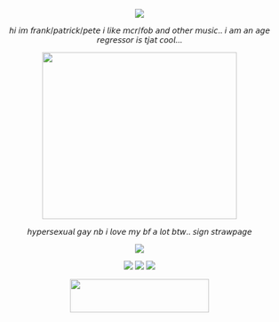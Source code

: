 <p align="center"> <img src=https://file.garden/Zy7nsVKnFHAuCMhW/dividers/faves/fave6> </p>

<p align="center"> 𝘩𝘪 𝘪𝘮 𝘧𝘳𝘢𝘯𝘬/𝘱𝘢𝘵𝘳𝘪𝘤𝘬/𝘱𝘦𝘵𝘦 𝘪 𝘭𝘪𝘬𝘦 𝘮𝘤𝘳/𝘧𝘰𝘣 𝘢𝘯𝘥 𝘰𝘵𝘩𝘦𝘳 𝘮𝘶𝘴𝘪𝘤.. 𝘪 𝘢𝘮 𝘢𝘯 𝘢𝘨𝘦 𝘳𝘦𝘨𝘳𝘦𝘴𝘴𝘰𝘳 𝘪𝘴 𝘵𝘫𝘢𝘵 𝘤𝘰𝘰𝘭... </p> <div>

<p align="center"> <img src=https://file.garden/Zy7nsVKnFHAuCMhW/pngs/wings/w24 height="300" width="350"> </p>

   <p align="center">   𝘩𝘺𝘱𝘦𝘳𝘴𝘦𝘹𝘶𝘢𝘭 𝘨𝘢𝘺 𝘯𝘣 𝘪 𝘭𝘰𝘷𝘦 𝘮𝘺 𝘣𝘧 𝘢 𝘭𝘰𝘵 𝘣𝘵𝘸.. 𝘴𝘪𝘨𝘯 𝘴𝘵𝘳𝘢𝘸𝘱𝘢𝘨𝘦 </p>

<p align="center"> <img src=https://file.garden/Zy7nsVKnFHAuCMhW/pixels/brown%20pixel/br77> </p>
<p align="center"> <img src=https://file.garden/Zy7nsVKnFHAuCMhW/blinkies/orange/o4> <img src=https://file.garden/Zy7nsVKnFHAuCMhW/blinkies/red/r34> <img src=https://file.garden/Zy7nsVKnFHAuCMhW/blinkies/orange/o7> </p>

<p align="center" dir="auto"> <img src="https://spotify-github-profile.kittinanx.com/api/view?uid=31dnbrq33dernxlkwbvsoee7w6py&cover_image=true&theme=natemoo-re&show_offline=true&background_color=121212&interchange=true&bar_color=afcbd9&bar_color_cover=true)](https://github.com/kittinan/spotify-github-profile)" height="60" width="250"></a>
